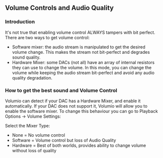 ## Volume Controls and Audio Quality

### Introduction
It's not true that enabling volume control ALWAYS tampers with bit perfect. 
There are two ways to get volume control:
* Software mixer: the audio stream is manipulated to get the desired volume change.
  This makes the stream not bit-perfect and degrades sound quality.
* Hardware Mixer: some DACs (not all) have an array of internal resistors they can use to change the volume.
  In this mode, you can change the volume while keeping the audio stream bit-perfect and avoid any audio quality degradation.

### How to get the best sound and Volume Control
Volumio can detect if your DAC has a Hardware Mixer, and enable it automatically. If your DAC does not support it, Volumio will 
allow you to enable the software mixer. To change this behaviour you can go to Playback Options -> Volume Settings:

Select the Mixer Type:

* None = No volume control
* Software = Volume control but loss of Audio Quality
* Hardware = Best of both worlds, provides ability to change volume without loss of quality
